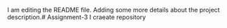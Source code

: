 I am editing the README file. Adding some more details about the project description.# Assignment-3
I craeate repository
